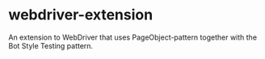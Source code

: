 webdriver-extension
===================

An extension to WebDriver that uses PageObject-pattern together with the Bot Style Testing pattern.
